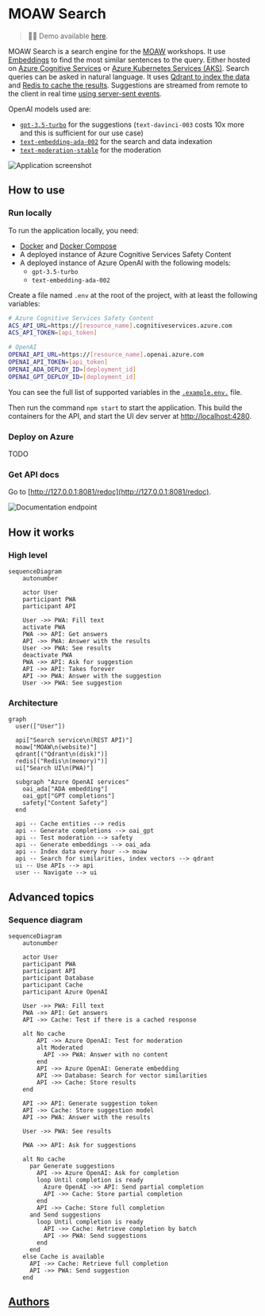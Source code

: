 # MOAW Search

> 👋🏻 Demo available [here](https://agreeable-glacier-072729003.3.azurestaticapps.net/).

MOAW Search is a search engine for the [MOAW](https://microsoft.github.io/moaw/) workshops. It use [Embeddings](https://platform.openai.com/docs/guides/embeddings) to find the most similar sentences to the query. Either hosted on [Azure Cognitive Services](https://learn.microsoft.com/en-us/azure/cognitive-services/what-are-cognitive-services) or [Azure Kubernetes Services (AKS)](https://learn.microsoft.com/en-us/azure/aks/intro-kubernetes). Search queries can be asked in natural language. It uses [Qdrant to index the data](https://github.com/qdrant/qdrant) and [Redis to cache the results](https://github.com/redis/redis). Suggestions are streamed from remote to the client in real time [using server-sent events](https://developer.mozilla.org/en-US/docs/Web/API/Server-sent_events/Using_server-sent_events).

OpenAI models used are:

- [`gpt-3.5-turbo`](https://platform.openai.com/docs/models/gpt-3-5) for the suggestions (`text-davinci-003` costs 10x more and this is sufficient for our use case)
- [`text-embedding-ada-002`](https://openai.com/blog/new-and-improved-embedding-model) for the search and data indexation
- [`text-moderation-stable`](https://platform.openai.com/docs/models/moderation) for the moderation

![Application screenshot](docs/main.png)

## How to use

### Run locally

To run the application locally, you need:
- [Docker](https://docs.docker.com/get-docker/) and [Docker Compose](https://docs.docker.com/compose/install/)
- A deployed instance of Azure Cognitive Services Safety Content
- A deployed instance of Azure OpenAI with the following models:
  - `gpt-3.5-turbo`
  - `text-embedding-ada-002`

Create a file named `.env` at the root of the project, with at least the following variables:

```bash
# Azure Cognitive Services Safety Content
ACS_API_URL=https://[resource_name].cognitiveservices.azure.com
ACS_API_TOKEN=[api_token]

# OpenAI
OPENAI_API_URL=https://[resource_name].openai.azure.com
OPENAI_API_TOKEN=[api_token]
OPENAI_ADA_DEPLOY_ID=[deployment_id]
OPENAI_GPT_DEPLOY_ID=[deployment_id]
```

You can see the full list of supported variables in the [`.example.env.`](./.example.env) file.

Then run the command `npm start` to start the application.
This build the containers for the API, and start the UI dev server at [http://localhost:4280](http://localhost:4280).

### Deploy on Azure

TODO

### Get API docs

Go to [http://127.0.0.1:8081/redoc](http://127.0.0.1:8081/redoc).

![Documentation endpoint](docs/doc.png)

## How it works

### High level

```mermaid
sequenceDiagram
    autonumber

    actor User
    participant PWA
    participant API

    User ->> PWA: Fill text
    activate PWA
    PWA ->> API: Get answers
    API ->> PWA: Answer with the results
    User ->> PWA: See results
    deactivate PWA
    PWA ->> API: Ask for suggestion
    API ->> API: Takes forever
    API ->> PWA: Answer with the suggestion
    User ->> PWA: See suggestion
```

### Architecture

```mermaid
graph
  user(["User"])

  api["Search service\n(REST API)"]
  moaw["MOAW\n(website)"]
  qdrant[("Qdrant\n(disk)")]
  redis[("Redis\n(memory)")]
  ui["Search UI\n(PWA)"]

  subgraph "Azure OpenAI services"
    oai_ada["ADA embedding"]
    oai_gpt["GPT completions"]
    safety["Content Safety"]
  end

  api -- Cache entities --> redis
  api -- Generate completions --> oai_gpt
  api -- Test moderation --> safety
  api -- Generate embeddings --> oai_ada
  api -- Index data every hour --> moaw
  api -- Search for similarities, index vectors --> qdrant
  ui -- Use APIs --> api
  user -- Navigate --> ui
```

## Advanced topics

### Sequence diagram

```mermaid
sequenceDiagram
    autonumber

    actor User
    participant PWA
    participant API
    participant Database
    participant Cache
    participant Azure OpenAI

    User ->> PWA: Fill text
    PWA ->> API: Get answers
    API ->> Cache: Test if there is a cached response

    alt No cache
        API ->> Azure OpenAI: Test for moderation
        alt Moderated
          API ->> PWA: Answer with no content
        end
        API ->> Azure OpenAI: Generate embedding
        API ->> Database: Search for vector similarities
        API ->> Cache: Store results
    end

    API ->> API: Generate suggestion token
    API ->> Cache: Store suggestion model
    API ->> PWA: Answer with the results

    User ->> PWA: See results

    PWA ->> API: Ask for suggestions

    alt No cache
      par Generate suggestions
        API ->> Azure OpenAI: Ask for completion
        loop Until completion is ready
          Azure OpenAI ->> API: Send partial completion
          API ->> Cache: Store partial completion
        end
        API ->> Cache: Store full completion
      and Send suggestions
        loop Until completion is ready
          API ->> Cache: Retrieve completion by batch
          API ->> PWA: Send suggestions
        end
      end
    else Cache is available
      API ->> Cache: Retrieve full completion
      API ->> PWA: Send suggestion
    end
```

## [Authors](./AUTHORS.md)
